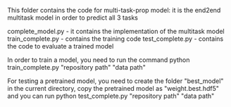 This folder contains the code for multi-task-prop model: it is the end2end multitask model in order to predict all 3 tasks

complete_model.py - it contains the implementation of the multitask model
train_complete.py - contains the training code
test_complete.py - contains the code to evaluate a trained model


In order to train a model, you need to run the command
python train_complete.py "repository path" "data path"

For testing a pretrained model, you need to create the folder "best_model" in the current directory, copy the pretrained model
as "weight.best.hdf5" and you can run python test_complete.py "repository path" "data path"
